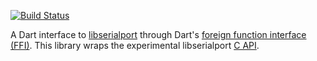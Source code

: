 [![Build Status](https://travis-ci.org/dart-lang/ffi_libserialport.svg?branch=master)](https://travis-ci.org/dart-lang/ffi_libserialport)

A Dart interface to [libserialport](https://sigrok.org/wiki/Libserialport)
through Dart's
[foreign function interface (FFI)](https://dart.dev/server/c-interop).
This library wraps the experimental libserialport
[C API](https://www.sigrok.org/api/libserialport/0.1.1/).